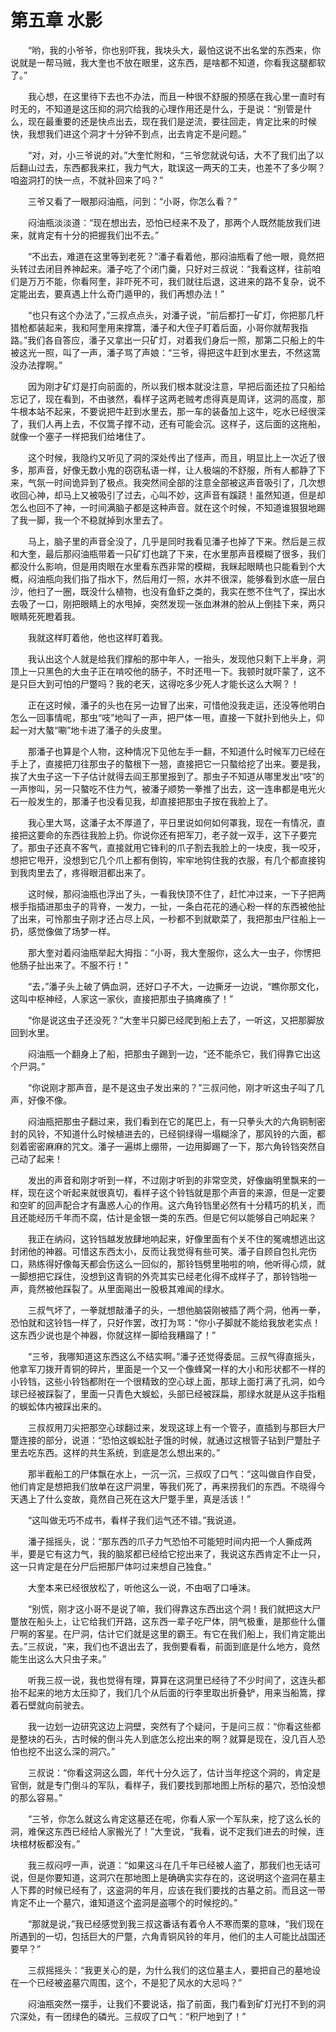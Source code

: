 # 第五章 水影


　　“哟，我的小爷爷，你也别吓我，我块头大，最怕这说不出名堂的东西来，你说就是一帮马贼，我大奎也不放在眼里，这东西，是啥都不知道，你看我这腿都软了。”

　　我心想，在这里待下去也不办法，而且一种很不舒服的预感在我心里一直时有时无的，不知道是这压抑的洞穴给我的心理作用还是什么，于是说：“别管是什么，现在最重要的还是快点出去，现在我们是逆流，要往回走，肯定比来的时候快，我想我们进这个洞才十分钟不到点，出去肯定不是问题。”

　　“对，对，小三爷说的对。”大奎忙附和，“三爷您就说句话，大不了我们出了以后翻山过去，东西都我来扛，我力气大，耽误这一两天的工夫，也差不了多少啊？咱盗洞打的快一点，不就补回来了吗？”

　　三爷又看了一眼那闷油瓶，问到：“小哥，你怎么看？”

　　闷油瓶淡淡道：“现在想出去，恐怕已经来不及了，那两个人既然能放我们进来，就肯定有十分的把握我们出不去。”

　　“不出去，难道在这里等到老死？”潘子看着他，那闷油瓶看了他一眼，竟然把头转过去闭目养神起来。潘子吃了个闭门羹，只好对三叔说：“我看这样，往前咱们是万万不能，你看阿奎，非吓死不可，我们就往后退，这进来的路不复杂，说不定能出去，要真遇上什么奇门遁甲的，我们再想办法！”

　　“也只有这个办法了，”三叔点点头，对潘子说，“前后都打一矿灯，你把那几杆猎枪都装起来，我和阿奎用来撑篙，潘子和大侄子盯着后面，小哥你就帮我指路。”我们各自答应，潘子又拿出一只矿灯，对着我们身后一照，那第二只船上的牛被这光一照，叫了一声，潘子骂了声娘：“三爷，得把这牛赶到水里去，不然这篙没办法撑啊。”

　　因为刚才矿灯是打向前面的，所以我们根本就没注意，早把后面还拉了只船给忘记了，现在看到，不由骇然，看样子这两老贼考虑得真是周详，这洞的高度，那牛根本站不起来，不要说把牛赶到水里去，那一车的装备加上这牛，吃水已经很深了，我们人再上去，不仅篙子撑不动，还有可能会沉。这样子，这后面的这拖船，就像一个塞子一样把我们给堵住了。

　　这个时候，我隐约又听见了洞的深处传出了怪声，而且，明显比上一次近了很多，那声音，好像无数小鬼的窃窃私语一样，让人极端的不舒服，所有人都静了下来，气氛一时间诡异到了极点。我突然间全部的注意全部被这声音吸引了，几次想收回心神，却马上又被吸引了过去，心叫不妙，这声音有蹊跷！虽然知道，但是却怎么也回不了神，一时间满脑子都是这种声音。就在这个时候，不知道谁狠狠地踢了我一脚，我一个不稳就掉到水里去了。

　　马上，脑子里的声音全没了，几乎是同时我看见潘子也掉了下来。然后是三叔和大奎，最后那闷油瓶带着一只矿灯也跳了下来，在水里那声音模糊了很多，我们都没什么影响，但是用肉眼在水里看东西非常的模糊，我眯起眼睛也只能看到个大概，闷油瓶向我们指了指水下，然后用灯一照，水并不很深，能够看到水底一层白沙，他扫了一圈，既没什么植物，也没有鱼虾之类的，我实在憋不住气了，探出水去吸了一口，刚把眼睛上的水甩掉，突然发现一张血淋淋的脸从上倒挂下来，两只眼睛死死瞪着我。

　　我就这样盯着他，他也这样盯着我。

　　我认出这个人就是给我们撑船的那中年人，一抬头，发现他只剩下上半身，洞顶上一只黑色的大虫子正在啃咬他的肠子，不时还甩一下。我顿时就吓蒙了，这不是只巨大到可怕的尸蹩吗？我的老天，这得吃多少死人才能长这么大啊？！

　　正在这时候，潘子的头也在另一边冒了出来，可惜他没我走运，还没等他明白怎么一回事情呢，那虫“吱”地叫了一声，把尸体一甩，直接一下就扑到他头上，仰起一对大螯“唰”地卡进了潘子的头皮里。

　　那潘子也算是个人物，这种情况下见他左手一翻，不知道什么时候军刀已经在手上了，直接把刀往那虫子的螯根下一翘，直接把它一只螯给挖了出来。要是我，挨了大虫子这一下子估计就得去阎王那里报到了。那虫子不知道从哪里发出“吱”的一声惨叫，另一只螯吃不住力气，被潘子顺势一拳推了出去，这一连串都是电光火石一般发生的，那潘子也没看见我，却直接把那虫子按在我脸上了。

　　我心里大骂，这潘子太不厚道了，平日里说如何如何罩我，现在一有情况，直接把这要命的东西往我脸上扔。你说你还有把军刀，老子就一双手，这下子要完了。那虫子还真不客气，直接就用它锋利的爪子割去我脸上的一块皮，我一咬牙，想把它甩开，没想到它几个爪上都有倒钩，牢牢地钩住我的衣服，有几个都直接钩到我肉里去了，疼得眼泪都出来了。

　　这时候，那闷油瓶也浮出了头，一看我快顶不住了，赶忙冲过来，一下子把两根手指插进那虫子的背脊，一发力，一扯，一条白花花的通心粉一样的东西被他扯了出来，可怜那虫子刚才还占尽上风，一秒都不到就歇菜了，我把那虫尸往船上一扔，感觉像做了场梦一样。

　　那大奎对着闷油瓶举起大拇指：“小哥，我大奎服你，这么大一虫子，你愣把他肠子扯出来了。不服不行！”

　　“去，”潘子头上破了俩血洞，还好口子不大，一边撕牙一边说，“瞧你那文化，这叫中枢神经，人家这一家伙，直接把那虫子搞瘫痪了！”

　　“你是说这虫子还没死？”大奎半只脚已经爬到船上去了，一听这，又把那脚放回到水里。

　　闷油瓶一个翻身上了船，把那虫子踢到一边，“还不能杀它，我们得靠它出这个尸洞。”

　　“你说刚才那声音，是不是这虫子发出来的？”三叔问他，刚才听这虫子叫了几声，好像不像。

　　闷油瓶把那虫子翻过来，我们看到在它的尾巴上，有一只拳头大的六角铜制密封的风铃，不知道什么时候植进去的，已经铜绿得一塌糊涂了，那风铃的六面，都刻着密密麻麻的咒文。潘子一遍绑上绷带，一边用脚踢了一下，那六角铃铛突然自己动了起来！

　　发出的声音和刚才听到一样，不过刚才听到的非常空灵，好像幽明里飘来的一样，现在这个听起来就很真切，看样子这个铃铛就是那个声音的来源，但是一定要和空旷的回声配合才有蛊惑人心的作用。这六角铃铛里必然有十分精巧的机关，而且还能经历千年而不腐，估计是金银一类的东西。但是它何以能够自己响起来？

　　我正在纳闷，这铃铛越发放肆地响起来，好像里面有个关不住的冤魂想逃出这封闭他的神器。可惜这东西太小，反而让我觉得有些可笑。潘子自顾自包扎完伤口，熟练得好像每天都会伤这么一回似的，那铃铛劈里啪啦的响，他听得心烦，就一脚想把它踩住，没想到这青铜的外壳其实已经老化得不成样子了，那铃铛啪一声，竟然被他踩裂了。从里面飚出一股极其难闻的绿水。

　　三叔气坏了，一拳就想敲潘子的头，一想他脑袋刚被插了两个洞，他再一拳，恐怕就和这铃铛一样了，只好作罢，改打为骂：“你小子脚就不能给我放老实点！这东西少说也是个神器，你就这样一脚给我糟蹋了！”

　　“三爷，我哪知道这东西这么不结实啊。”潘子还觉得委屈。三叔气得直摇头，他拿军刀拨开青铜的碎片，里面是一个又一个像蜂窝一样的大小和形状都不一样的小铃铛，这些小铃铛都附在一个很精致的空心球上面，那球上面打满了孔洞，如今球已经被踩裂了，里面一只青色大蜈蚣，头部已经被踩扁，那绿水就是从这手指粗的蜈蚣体内被踩出来的。

　　三叔叔用刀尖把那空心球翻过来，发现这球上有一个管子，直插到与那巨大尸蹩连接的部分，说道：“恐怕这蜈蚣肚子饿的时候，就通过这根管子钻到尸蹩肚子里去吃东西。这样的共生系统，到底是怎么想出来的。”

　　那半截船工的尸体飘在水上，一沉一沉，三叔叹了口气：“这叫做自作自受，他们肯定是想把我们放单在这尸洞里，等我们死了，再来捞我们的东西。不晓得今天遇上了什么变故，竟然自己死在这大尸蹩手里，真是活该！”

　　“这叫做无巧不成书，看样子我们运气还不错。”我说道。

　　潘子摇摇头，说：“那东西的爪子力气恐怕不可能短时间内把一个人撕成两半，要是它有这力气，我的脑浆都已经给它挖出来了，我说这东西肯定不止一只，这一只肯定是在分尸后把那尸体叼过来想自己独食。”

　　大奎本来已经很放松了，听他这么一说，不由咽了口唾沫。

　　“别慌，刚才这小哥不是说了嘛，我们得靠这东西出这个洞！我们就把这大尸蹩放在船头上，让它给我们开路，这东西一辈子吃尸体，阴气极重，是那些什么僵尸啊的客星。在尸洞，估计它们就是这里的霸王。有它在我们船上，我们肯定能出去。”三叔说，“来，我们也不退出去了，我倒要看看，前面到底是什么地方，竟然能生出这么大只虫子来。”

　　听我三叔一说，我也觉得有理，算算在这洞里已经待了不少时间了，这连头都抬不起来的地方太压抑了，我们几个从后面的行李里取出折叠铲，用来当船篙，撑着石壁就向前驶去。

　　我一边划一边研究这边上洞壁，突然有了个疑问，于是问三叔：“你看这些都是整块的石头，古时候的倒斗先人到底怎么挖出来的啊？就算是现在，没几百人恐怕也挖不出这么深的洞穴。”

　　三叔说：“你看这洞这么圆，年代十分久远了，估计当年挖这个洞的，肯定是官倒，就是专门倒斗的军队，看样子，我们要找到那地图上所标的墓穴，恐怕没想的那么容易。”

　　“三爷，你怎么就这么肯定这墓还在呢，你看人家一个军队来，挖了这么长的洞，难保这东西已经给人家搬光了！”大奎说，“我看，说不定我们进去的时候，连块棺材板都没有。”

　　我三叔闷哼一声，说道：“如果这斗在几千年已经被人盗了，那我们也无话可说，但是你要知道，这洞穴在那地图上是确确实实存在的，这说明这个盗洞在墓主人下葬的时候已经有了，这盗洞的年月，应该在我们要找的古墓之前。而且这一带肯定不止一个墓穴，谁知道这个盗洞是盗哪个的时候挖的。”

　　“那就是说，”我已经感觉到我三叔这番话有着令人不寒而栗的意味，“我们现在所遇到的一切，包括巨大的尸蹩，六角青铜风铃的年月，他们的主人可能比战国还要早？”

　　三叔摇摇头：“我更关心的是，为什么我们的这位墓主人，要把自己的墓地设在一个已经被盗墓穴周围，这个，不是犯了风水的大忌吗？”

　　闷油瓶突然一摆手，让我们不要说话，指了前面，我门看到矿灯光打不到的洞穴深处，有一团绿色的磷光。三叔叹了口气：“积尸地到了！”

